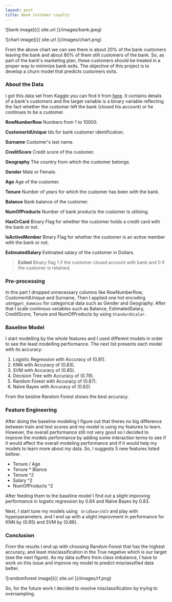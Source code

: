 ```yaml
---
layout: post
title: Bank Customer Loyalty
---
```



![bank image]({{ site.url }}/images/bank.jpeg)


![chart image]({{ site.url }}/images/chart.png)

From the above chart we can see there is about 20% of the bank customers leaving the bank and about 80% of them still customers of the bank. So, as part of the bank's marketing plan, these customers should be treated in a proper way to minimize bank exits. The objective of this project is to develop a churn model that predicts customers exits.


### About the Data

I got this data set from Kaggle you can find it from [here](https://www.kaggle.com/shrutimechlearn/churn-modelling). It contains details of a bank's customers and the target variable is a binary variable reflecting the fact whether the customer left the bank (closed his account) or he continues to be a customer.


**RowNumberRow** Numbers from 1 to 10000.

**CustomerIdUnique** Ids for bank customer identification.

**Surname** Customer's last name.

**CreditScore** Credit score of the customer.

**Geography** The country from which the customer belongs.

**Gender** Male or Female.

**Age** Age of the customer.

**Tenure** Number of years for which the customer has been with the bank.

**Balance** Bank balance of the customer.

**NumOfProducts** Number of bank products the customer is utilising.

**HasCrCard** Binary Flag for whether the customer holds a credit card with the bank or not.

**IsActiveMember** Binary Flag for whether the customer is an active member with the bank or not.

**EstimatedSalary** Estimated salary of the customer in Dollars.

> **Exited** Binary flag 1 if the customer closed account with bank and 0 if the customer is retained.

### Pre-processing

In this part I dropped unnecessary columns like RowNumberRow, CustomerIdUnique and Surname, Then I applied one hot encoding using```get_dummies``` for categorical data such as Gender and Geography.
After that I scale continous variables such as Balance, EstimatedSalary, CreditScore, Tenure and  NumOfProducts by using ```StandardScalar```.


### Baseline Model

I start modelling by the whole features and I used different models in order to see the least modelling performance. The next list presents each model with its accuracy:
1. Logistic Regression with Accuracy of (0.81).
2. KNN with Accuracy of (0.83).
3. SVM with Accuracy of (0.85).
4. Decision Tree with Accuracy of (0.78).
5. Random Forest with Accuracy of (0.87).
6. Naïve Bayes with Accuracy of (0.82).

From the besline Random Forest shows the best accuracy.

### Feature Engineering

After doing the baseline modeling I figure out that theres no big difference between train and test scores and my model is using my features to learn. However, the overall performance still not very good so I decided to improve the models performance by adding some interaction terms to see if it would affect the overall modeling performance and if it would help my models to learn more about my data.
So, I suggests 5 new features listed bellow:
* Tenure / Age
* Tenure * Blance
* Tenure ^2
* Salary ^2
* NumOfProducts ^2

After feeding them to the baseline model I find out a slight improving performance in logistic regression by 0.84 and Naïve Bayes by 0.83.

Next, I start tune my models using ``` GridSearchCV``` and play with hyperparameters.
and I end up with a slight improvment in performance for KNN by (0.85) and SVM by (0.86).

### Conclusion

From the results I end up with choosing Random Forest that has the highest accuracy, and least misclassification in the True negative which is our target (see the next figure). As my data suffers from class imbalance, I have to work on this issue and improve my model to predict misclassified data better.

![randomforest image]({{ site.url }}/images/rf.png)

So, for the future work I decided to resolve misclassification by trying to oversampling.



